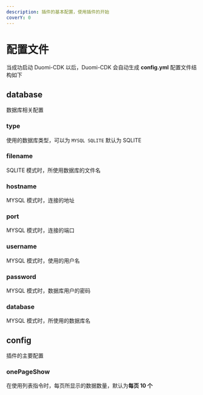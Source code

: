 ```yaml
---
description: 插件的基本配置，使用插件的开始
coverY: 0
---
```


# 配置文件

当成功启动 Duomi-CDK 以后，Duomi-CDK 会自动生成 **config.yml** 配置文件结构如下

## database

数据库相关配置

### type

使用的数据库类型，可以为 `MYSQL SQLITE` 默认为 SQLITE

### filename

SQLITE 模式时，所使用数据库的文件名

### hostname

MYSQL 模式时，连接的地址

### port

MYSQL 模式时，连接的端口

### username

MYSQL 模式时，使用的用户名

### password

MYSQL 模式时，数据库用户的密码

### database

MYSQL 模式时，所使用的数据库名

## config

插件的主要配置

### onePageShow

在使用列表指令时，每页所显示的数据数量，默认为**每页 10 个**
